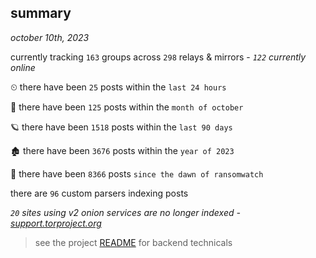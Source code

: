 
## summary
_october 10th, 2023_

currently tracking `163` groups across `298` relays & mirrors - _`122` currently online_

⏲ there have been `25` posts within the `last 24 hours`

🦈 there have been `125` posts within the `month of october`

🪐 there have been `1518` posts within the `last 90 days`

🏚 there have been `3676` posts within the `year of 2023`

🦕 there have been `8366` posts `since the dawn of ransomwatch`

there are `96` custom parsers indexing posts

_`20` sites using v2 onion services are no longer indexed - [support.torproject.org](https://support.torproject.org/onionservices/v2-deprecation/)_

> see the project [README](https://github.com/joshhighet/ransomwatch#ransomwatch--) for backend technicals
